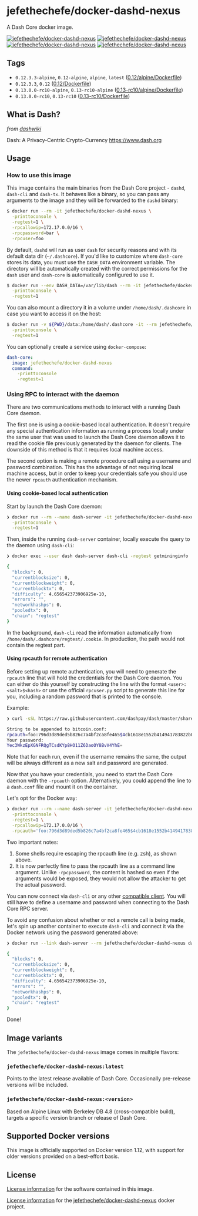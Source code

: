 # jefethechefe/docker-dashd-nexus

A Dash Core docker image.

[![jefethechefe/docker-dashd-nexus][docker-pulls-image]][docker-hub-url] [![jefethechefe/docker-dashd-nexus][docker-stars-image]][docker-hub-url] [![jefethechefe/docker-dashd-nexus][docker-size-image]][docker-hub-url] [![jefethechefe/docker-dashd-nexus][docker-layers-image]][docker-hub-url]

## Tags

- `0.12.3.3-alpine`, `0.12-alpine`, `alpine`, `latest` ([0.12/alpine/Dockerfile](https://github.com/jefethechefe/docker-dashd-nexus/blob/master/0.12/alpine/Dockerfile))
- `0.12.3.3`, `0.12`  ([0.12/Dockerfile](https://github.com/jefethechefe/docker-dashd-nexus/blob/master/0.12/Dockerfile))
- `0.13.0.0-rc10-alpine`, `0.13-rc10-alpine` ([0.13-rc10/alpine/Dockerfile](https://github.com/MindhiveCode/docker-dash-core/blob/master/0.13-rc10/alpine/Dockerfile))
- `0.13.0.0-rc10`, `0.13-rc10`  ([0.13-rc10/Dockerfile](https://github.com/MindhiveCode/docker-dash-core/blob/master/0.13-rc10/Dockerfile))

## What is Dash?
_from [dashwiki](https://github.com/dashpay/dash/wiki)_

Dash: A Privacy-Centric Crypto-Currency https://www.dash.org

## Usage

### How to use this image

This image contains the main binaries from the Dash Core project - `dashd`, `dash-cli` and `dash-tx`. It behaves like a binary, so you can pass any arguments to the image and they will be forwarded to the `dashd` binary:

```sh
$ docker run --rm -it jefethechefe/docker-dashd-nexus \
  -printtoconsole \
  -regtest=1 \
  -rpcallowip=172.17.0.0/16 \
  -rpcpassword=bar \
  -rpcuser=foo
```

By default, `dashd` will run as user `dash` for security reasons and with its default data dir (`~/.dashcore`). If you'd like to customize where `dash-core` stores its data, you must use the `DASH_DATA` environment variable. The directory will be automatically created with the correct permissions for the `dash` user and `dash-core` is automatically configured to use it.

```sh
$ docker run --env DASH_DATA=/var/lib/dash --rm -it jefethechefe/docker-dashd-nexus \
  -printtoconsole \
  -regtest=1
```

You can also mount a directory it in a volume under `/home/dash/.dashcore` in case you want to access it on the host:

```sh
$ docker run -v ${PWD}/data:/home/dash/.dashcore -it --rm jefethechefe/docker-dashd-nexus \
  -printtoconsole \
  -regtest=1
```

You can optionally create a service using `docker-compose`:

```yml
dash-core:
  image: jefethechefe/docker-dashd-nexus
  command:
    -printtoconsole
    -regtest=1
```

### Using RPC to interact with the daemon

There are two communications methods to interact with a running Dash Core daemon.

The first one is using a cookie-based local authentication. It doesn't require any special authentication information as running a process locally under the same user that was used to launch the Dash Core daemon allows it to read the cookie file previously generated by the daemon for clients. The downside of this method is that it requires local machine access.

The second option is making a remote procedure call using a username and password combination. This has the advantage of not requiring local machine access, but in order to keep your credentials safe you should use the newer `rpcauth` authentication mechanism.

#### Using cookie-based local authentication

Start by launch the Dash Core daemon:

```sh
❯ docker run --rm --name dash-server -it jefethechefe/docker-dashd-nexus \
  -printtoconsole \
  -regtest=1
```

Then, inside the running `dash-server` container, locally execute the query to the daemon using `dash-cli`:

```sh
❯ docker exec --user dash dash-server dash-cli -regtest getmininginfo

{
  "blocks": 0,
  "currentblocksize": 0,
  "currentblockweight": 0,
  "currentblocktx": 0,
  "difficulty": 4.656542373906925e-10,
  "errors": "",
  "networkhashps": 0,
  "pooledtx": 0,
  "chain": "regtest"
}
```

In the background, `dash-cli` read the information automatically from `/home/dash/.dashcore/regtest/.cookie`. In production, the path would not contain the regtest part.

#### Using rpcauth for remote authentication

Before setting up remote authentication, you will need to generate the `rpcauth` line that will hold the credentials for the Dash Core daemon.
You can either do this yourself by constructing the line with the format `<user>:<salt>$<hash>` or use the official `rpcuser.py` script to generate this line for you, including a random password that is printed to the console.

Example:

```sh
❯ curl -sSL https://raw.githubusercontent.com/dashpay/dash/master/share/rpcuser/rpcuser.py | python - foo

String to be appended to bitcoin.conf:
rpcauth=foo:796d3d89ded5b826c7a4bf2ca8fe465$4cb1618e1552b414941783822b087b2df8c2b8bb1fa3dc441d9fa8f32d43e054
Your password:
Yec3WkzEpXGNFRQgTCsdKYp8HO11Z6DaoOY8BvV4YhE=
```

Note that for each run, even if the username remains the same, the output will be always different as a new salt and password are generated.

Now that you have your credentials, you need to start the Dash Core daemon with the `-rpcauth` option. Alternatively, you could append the line to a `dash.conf` file and mount it on the container.

Let's opt for the Docker way:

```sh
❯ docker run --rm --name dash-server -it jefethechefe/docker-dashd-nexus \
  -printtoconsole \
  -regtest=1 \
  -rpcallowip=172.17.0.0/16 \
  -rpcauth='foo:796d3d89ded5b826c7a4bf2ca8fe465$4cb1618e1552b414941783822b087b2df8c2b8bb1fa3dc441d9fa8f32d43e054'
```

Two important notes:

1. Some shells require escaping the rpcauth line (e.g. zsh), as shown above.
2. It is now perfectly fine to pass the rpcauth line as a command line argument. Unlike `-rpcpassword`, the content is hashed so even if the arguments would be exposed, they would not allow the attacker to get the actual password.

You can now connect via `dash-cli` or any other [compatible client](https://github.com/jefethechefe/docker-dashd-nexus). You will still have to define a username and password when connecting to the Dash Core RPC server.

To avoid any confusion about whether or not a remote call is being made, let's spin up another container to execute `dash-cli` and connect it via the Docker network using the password generated above:

```sh
❯ docker run --link dash-server --rm jefethechefe/docker-dashd-nexus dash-cli -rpcconnect=dash-server -regtest -rpcuser=foo -rpcpassword='Yec3WkzEpXGNFRQgTCsdKYp8HO11Z6DaoOY8BvV4YhE=' getmininginfo

{
  "blocks": 0,
  "currentblocksize": 0,
  "currentblockweight": 0,
  "currentblocktx": 0,
  "difficulty": 4.656542373906925e-10,
  "errors": "",
  "networkhashps": 0,
  "pooledtx": 0,
  "chain": "regtest"
}
```

Done!


## Image variants

The `jefethechefe/docker-dashd-nexus` image comes in multiple flavors:

### `jefethechefe/docker-dashd-nexus:latest`

Points to the latest release available of Dash Core. Occasionally pre-release versions will be included.

### `jefethechefe/docker-dashd-nexus:<version>`

Based on Alpine Linux with Berkeley DB 4.8 (cross-compatible build), targets a specific version branch or release of Dash Core.

## Supported Docker versions

This image is officially supported on Docker version 1.12, with support for older versions provided on a best-effort basis.

## License

[License information](https://github.com/dashpay/dash/blob/master/COPYING) for the software contained in this image.

[License information](https://github.com/jefethechefe/docker-dashd-nexus/blob/master/LICENSE) for the [jefethechefe/docker-dashd-nexus][docker-hub-url] docker project.

[docker-hub-url]: https://hub.docker.com/r/jefethechefe/docker-dashd-nexus
[docker-layers-image]: https://img.shields.io/imagelayers/layers/jefethechefe/docker-dashd-nexus/latest.svg?style=flat-square
[docker-pulls-image]: https://img.shields.io/docker/pulls/jefethechefe/docker-dashd-nexus.svg?style=flat-square
[docker-size-image]: https://img.shields.io/imagelayers/image-size/jefethechefe/docker-dashd-nexus/latest.svg?style=flat-square
[docker-stars-image]: https://img.shields.io/docker/stars/jefethechefe/docker-dashd-nexus.svg?style=flat-square
